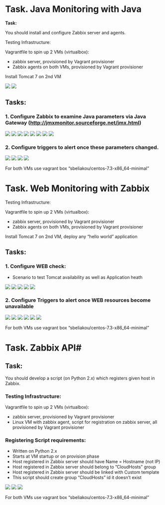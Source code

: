 # Task. Java Monitoring with Java #

**Task:**

You should install and configure Zabbix server and agents.

Testing Infrastructure:

Vagrantfile to spin up 2 VMs (virtualbox):

* zabbix server, provisioned by Vagrant provisioner
* Zabbix agents on both VMs, provisioned by Vagrant provisioner

Install Tomcat 7 on 2nd VM

<img src="pictures/Screenshot from 2017-07-25 12-12-30.png">

<img src="pictures/Screenshot from 2017-07-25 12-13-45.png">

## Tasks: ##

### 1. Configure Zabbix to examine Java parameters via Java Gateway (http://jmxmonitor.sourceforge.net/jmx.html) ###

<img src="pictures/Screenshot from 2017-07-25 13-31-07.png">

<img src="pictures/Screenshot from 2017-07-25 14-05-38.png">

<img src="pictures/Screenshot from 2017-07-25 14-09-04.png">

<img src="pictures/Screenshot from 2017-07-25 14-40-27.png">

<img src="pictures/Screenshot from 2017-07-25 14-45-55.png">

<img src="pictures/Screenshot from 2017-07-25 15-56-22.png">

<img src="pictures/Screenshot from 2017-07-25 15-56-13.png">

<img src="pictures/Screenshot from 2017-07-25 15-59-42.png">

### 2. Configure triggers to alert once these parameters changed. ###

<img src="pictures/Screenshot from 2017-07-25 15-55-19.png">

<img src="pictures/Screenshot from 2017-07-25 15-44-26.png">

<img src="pictures/Screenshot from 2017-07-25 15-54-27.png">

<img src="pictures/Screenshot from 2017-07-25 15-53-21.png">

For both VMs use vagrant box “sbeliakou/centos-7.3-x86_64-minimal”



# Task. Web Monitoring with Zabbix #

Testing Infrastructure:

Vagrantfile to spin up 2 VMs (virtualbox):

* zabbix server, provisioned by Vagrant provisioner
* Zabbix agents on both VMs, provisioned by Vagrant provisioner

Install Tomcat 7 on 2nd VM, deploy any “hello world” application

## Tasks: ##

### 1. Configure WEB check: ###
* Scenario to test Tomcat availability as well as Application heath

<img src="pictures/Screenshot from 2017-07-25 16-52-33.png">

<img src="pictures/Screenshot from 2017-07-25 16-52-40.png">

<img src="pictures/Screenshot from 2017-07-25 16-50-14.png">

<img src="pictures/Screenshot from 2017-07-25 16-50-44.png">

<img src="pictures/Screenshot from 2017-07-25 16-52-12.png">

### 2. Configure Triggers to alert once WEB resources become unavailable ###

<img src="pictures/Screenshot from 2017-07-25 16-58-08.png">

<img src="pictures/Screenshot from 2017-07-25 17-06-53.png">

<img src="pictures/Screenshot from 2017-07-25 17-05-54.png">

<img src="pictures/Screenshot from 2017-07-25 17-08-37.png">

<img src="pictures/Screenshot from 2017-07-25 17-09-21.png">

<img src="pictures/Screenshot from 2017-07-25 17-16-29.png">

For both VMs use vagrant box “sbeliakou/centos-7.3-x86_64-minimal”

# Task. Zabbix API#

## Task: ##
You should develop a script (on Python 2.x) which registers given host in Zabbix.

### Testing Infrastructure: ###

Vagrantfile to spin up 2 VMs (virtualbox):
* zabbix server, provisioned by Vagrant provisioner
* Linux VM with zabbix agent, script for registration on zabbix server, all provisioned by Vagrant provisioner

### Registering Script requirements: ###
* Written on Python 2.x
* Starts at VM startup or on provision phase
* Host registered in Zabbix server should have Name = Hostname (not IP)
* Host registered in Zabbix server should belong to ”CloudHosts” group
* Host registered in Zabbix server should be linked with Custom template
* This script should create group “CloudHosts” id it doesn’t exist

<img src="pictures/Screenshot from 2017-07-25 22-03-42.png">

<img src="pictures/Screenshot from 2017-07-25 22-03-54.png">

<img src="pictures/Screenshot from 2017-07-25 22-04-06.png">

For both VMs use vagrant box “sbeliakou/centos-7.3-x86_64-minimal”